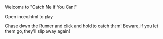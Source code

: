 Welcome to "Catch Me if You Can!"

Open index.html to play

Chase down the Runner and click and hold to catch them!
Beware, if you let them go, they'll slip away again!